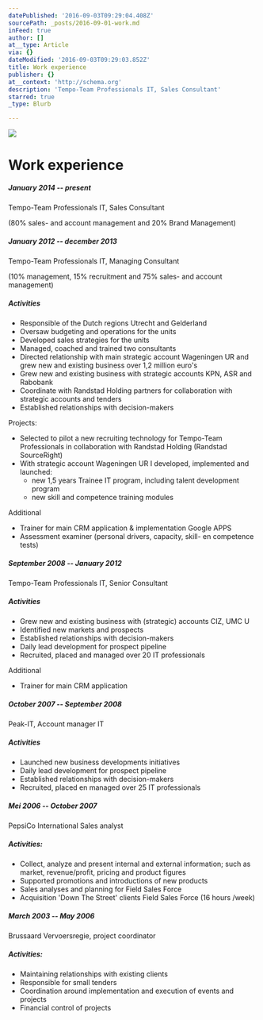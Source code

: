 ```yaml
---
datePublished: '2016-09-03T09:29:04.408Z'
sourcePath: _posts/2016-09-01-work.md
inFeed: true
author: []
at__type: Article
via: {}
dateModified: '2016-09-03T09:29:03.852Z'
title: Work experience
publisher: {}
at__context: 'http://schema.org'
description: 'Tempo-Team Professionals IT, Sales Consultant'
starred: true
_type: Blurb

---
```

![](https://the-grid-user-content.s3-us-west-2.amazonaws.com/400a8131-1137-4de7-9b0e-f5c8ea21a687.jpg)

# Work experience

##### January 2014 -- present

Tempo-Team Professionals IT, Sales Consultant

(80% sales- and account management and 20% Brand Management)

##### January 2012 -- december 2013

Tempo-Team Professionals IT, Managing Consultant

(10% management, 15% recruitment and 75% sales- and account management)

##### Activities

* Responsible of the Dutch regions Utrecht and Gelderland
* Oversaw budgeting and operations for the units
* Developed sales strategies for the units
* Managed, coached and trained two consultants
* Directed relationship with main strategic account Wageningen UR and grew new and existing business over 1,2 million euro's
* Grew new and existing business with strategic accounts KPN, ASR and Rabobank
* Coordinate with Randstad Holding partners for collaboration with strategic accounts and tenders
* Established relationships with decision-makers

Projects:

* Selected to pilot a new recruiting technology for Tempo-Team Professionals in collaboration with Randstad Holding (Randstad SourceRight)
* With strategic account Wageningen UR I developed, implemented and launched:
  * new 1,5 years Trainee IT program, including talent development program
  * new skill and competence training modules

Additional

* Trainer for main CRM application & implementation Google APPS
* Assessment examiner (personal drivers, capacity, skill- en competence tests)

##### September 2008 -- January 2012

Tempo-Team Professionals IT, Senior Consultant

##### Activities

* Grew new and existing business with (strategic) accounts CIZ, UMC U
* Identified new markets and prospects
* Established relationships with decision-makers
* Daily lead development for prospect pipeline
* Recruited, placed and managed over 20 IT professionals

Additional

* Trainer for main CRM application

##### October 2007 -- September 2008

Peak-IT, Account manager IT

##### Activities

* Launched new business developments initiatives
* Daily lead development for prospect pipeline
* Established relationships with decision-makers
* Recruited, placed en managed over 25 IT professionals

##### Mei 2006 -- October 2007

PepsiCo International Sales analyst

##### Activities:

* Collect, analyze and present internal and external information; such as market, revenue/profit, pricing and product figures
* Supported promotions and introductions of new products
* Sales analyses and planning for Field Sales Force
* Acquisition 'Down The Street' clients Field Sales Force (16 hours /week)

##### March 2003 -- May 2006

Brussaard Vervoersregie, project coordinator

##### Activities:

* Maintaining relationships with existing clients
* Responsible for small tenders
* Coordination around implementation and execution of events and projects
* Financial control of projects